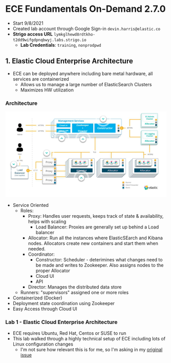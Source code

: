 # ECE Fundamentals On-Demand 2.7.0
- Start 9/8/2021
- Created lab account through Google Sign-in `devin.harris@elastic.co`
- **Strigo access URL** `lymkglhewd8rdtkho-t2dd9wifgdpnqbwyj.labs.strigo.io`
  - **Lab Credentials**: `training`, `nonprodpwd` 
## 1. Elastic Cloud Enterprise Architecture
- ECE can be deployed anywhere including bare metal hardware, all services are containerized
  - Allows us to manage a large number of ElasticSearch Clusters
  - Maximizes HW utilization
### Architecture
![Architecture](ece-architecture.png)
- Service Oriented
  - Roles: 
    - Proxy: Handles user requests, keeps track of state & availability, helps with scaling
      - Load Balancer: Proxies are generally set up behind a Load balancer
    - Allocator: Run all the instances where ElasticSEarch and Kibana nodes. Allocators create new containers and start them when needed.
    - Coordinator: 
      - Constructor: Scheduler - deterimines what changes need to be made and writes to Zookeeper. Also assigns nodes to the proper Allocator
      - Cloud UI
      - API
    - Director: Manages the distributed data store
  - Runners: "supervisors" assigned one or more roles
- Containerized (Docker)
- Deployment state coordination using Zookeeper
- Easy Access through Cloud UI
### Lab 1 - Elastic Cloud Enterprise Architecture
- ECE requires Ubuntu, Red Hat, Centos or SUSE to run
- This lab walked through a highly technical setup of ECE including lots of Linux configuration changes
  - I'm not sure how relevant this is for me, so I'm asking in my [original issue](https://github.com/elastic/infosec/issues/7433#issuecomment-915308822)
